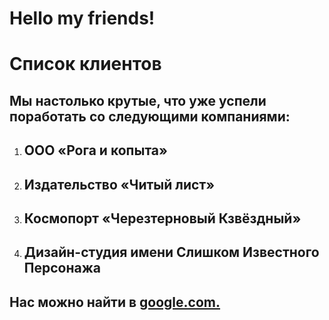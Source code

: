 # Hello my friends!
# Список клиентов
## Мы настолько крутые, что уже успели поработать со следующими компаниями:

1. ## ООО «Рога и копыта»
2. ## Издательство «Читый лист»
3. ## Космопорт «Черезтерновый Кзвёздный»
4. ## Дизайн-студия имени Слишком Известного Персонажа

## Нас можно найти в [google.com.](https://www.google.com/)